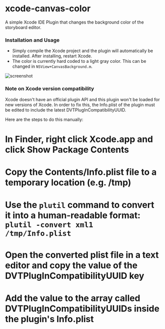 xcode-canvas-color
===============

A simple Xcode IDE Plugin that changes the background color of the storyboard editor.

### Installation and Usage

- Simply compile the Xcode project and the plugin will automatically be installed. After installing, restart Xcode.
- The color is currently hard coded to a light gray color. This can be changed in `NSView+CanvasBackground.m`.

![screenshot](/../gh-pages/screenshot.png?raw=true)

### Note on Xcode version compatibility

Xcode doesn't have an official plugin API and this plugin won't be loaded for new versions of Xcode. In order to fix this, the Info.plist of the plugin must be edited to include the latest DVTPlugInCompatibilityUUID.

Here are the steps to do this manually:

# In Finder, right click Xcode.app and click Show Package Contents
# Copy the Contents/Info.plist file to a temporary location (e.g. /tmp)
# Use the `plutil` command to convert it into a human-readable format: `plutil -convert xml1 /tmp/Info.plist`
# Open the converted plist file in a text editor and copy the value of the DVTPlugInCompatibilityUUID key
# Add the value to the array called DVTPlugInCompatibilityUUIDs inside the plugin's Info.plist